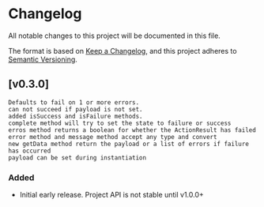 # Changelog

All notable changes to this project will be documented in this file.

The format is based on [Keep a Changelog](https://keepachangelog.com/en/1.0.0/),
and this project adheres to [Semantic Versioning](https://semver.org/spec/v2.0.0.html).

## [v0.3.0]
	Defaults to fail on 1 or more errors.
	can not succeed if payload is not set.
	added isSuccess and isFailure methods.
	complete method will try to set the state to failure or success
	erros method returns a boolean for whether the ActionResult has failed
	error method and message method accept any type and convert
	new getData method return the payload or a list of errors if failure has occurred
	payload can be set during instantiation


### Added
-   Initial early release. Project API is not stable until v1.0.0+

[v0.1.0]: https://github.com/toreda/action-result/compare/v0.0.0...v0.1.0
[unreleased]: https://github.com/toreda/action-result/compare/v0.0.0...HEAD
